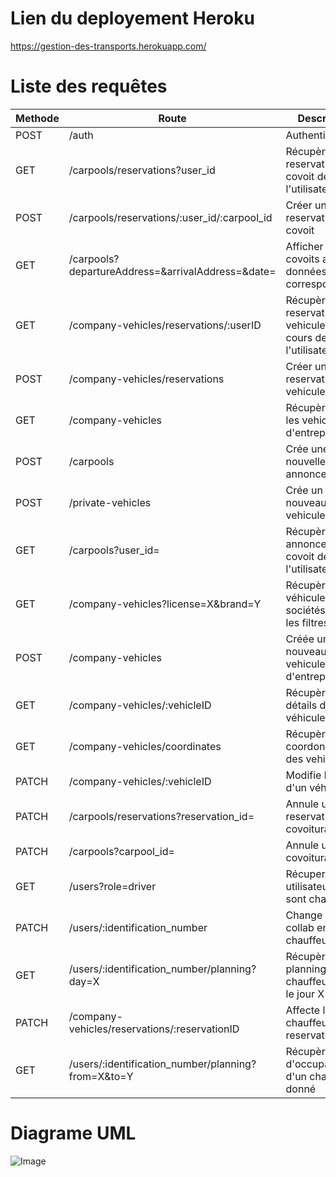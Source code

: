 Lien du deployement Heroku
==================


https://gestion-des-transports.herokuapp.com/

Liste des requêtes
==================

| Methode | Route                                                 | Description                                                      | Utilisateur      |
| ------- | ----------------------------------------------------- | ---------------------------------------------------------------- | ---------------- |
| POST    | /auth                                                 | Authentification                                                 | Tous             |
| GET     | /carpools/reservations?user_id                        | Récupère les reservations de covoit de l'utilisateur             | Collab & plus    |
| POST    | /carpools/reservations/:user_id/:carpool_id           | Créer une reservation de covoit                                  | Collab & plus    |
| GET     | /carpools?departureAddress=&arrivalAddress=&date=     | Afficher les covoits avec les données correspondantes            | Collab & plus    |
| GET     | /company-vehicles/reservations/:userID                | Récupère les reservations de vehicules en cours de l'utilisateur | Collab & plus    |
| POST    | /company-vehicles/reservations                        | Créer une reservation de vehicule                                | Collab & plus    |
| GET     | /company-vehicles                                     | Récupère tous les vehicules d'entreprise                         | Collab & plus    |
| POST    | /carpools                                             | Crée une nouvelle annonce                                        | Collab & plus    |
| POST    | /private-vehicles                                     | Crée un nouveau vehicule perso                                   | Collab & plus    |
| GET     | /carpools?user_id=                                    | Récupère les annonces de covoit de l'utilisateur                 | Collab & plus    |
| GET     | /company-vehicles?license=X&brand=Y                   | Récupère les véhicules de sociétés avec les filtres              | Admin            |
| POST    | /company-vehicles                                     | Créée un nouveau vehicule d'entreprise                           | Admin            |
| GET     | /company-vehicles/:vehicleID                          | Récupère les détails d'un véhicule                               | Admin            |
| GET     | /company-vehicles/coordinates                         | Récupère les coordonnées des vehicules                           | Admin            |
| PATCH   | /company-vehicles/:vehicleID                          | Modifie le statut d'un véhicule                                  | Admin            |
| PATCH   | /carpools/reservations?reservation_id=                | Annule une reservation d'un covoiturage                          | Collab & plus    |
| PATCH   | /carpools?carpool_id=                                 | Annule un covoiturage                                            | Collab & plus    |
| GET     | /users?role=driver                                    | Récupere les utilisateurs qui sont chauffeurs                    | Admin            |
| PATCH   | /users/:identification\_number                        | Change un collab en chauffeur                                    | Admin            |
| GET     | /users/:identification\_number/planning?day=X         | Récupère le planning du chauffeur pour le jour X                 | Chauffeur & plus |
| PATCH   | /company-vehicles/reservations/:reservationID         | Affecte le chauffeur à la reservation                            | Chauffeur & plus |
| GET     | /users/:identification\_number/planning?from=X&to=Y   | Récupère le taux d'occupation d'un chauffeur donné               | Chauffeur & plus |

Diagrame UML
============

![Image](https://user-images.githubusercontent.com/79093561/177292996-21a8f45d-1c10-481c-8412-fbf6d70211fb.png)
